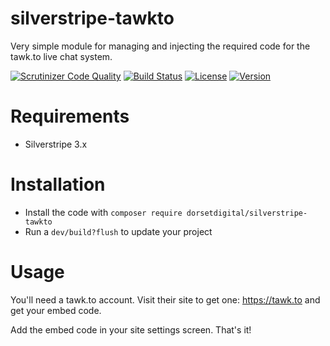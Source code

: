 # silverstripe-tawkto

Very simple module for managing and injecting the required code for the tawk.to live chat system.

[![Scrutinizer Code Quality](https://scrutinizer-ci.com/g/DorsetDigital/silverstripe-tawkto/badges/quality-score.png?b=master)](https://scrutinizer-ci.com/g/DorsetDigital/silverstripe-tawkto/?branch=master)
[![Build Status](https://scrutinizer-ci.com/g/DorsetDigital/silverstripe-tawkto/badges/build.png?b=master)](https://scrutinizer-ci.com/g/DorsetDigital/silverstripe-requirementsinline/build-status/master)
[![License](https://img.shields.io/badge/License-BSD%203--Clause-blue.svg)](LICENSE.md)
[![Version](http://img.shields.io/packagist/v/dorsetdigital/silverstripe-tawkto.svg?style=flat)](https://packagist.org/packages/dorsetdigital/silverstripe-tawkto)


# Requirements
* Silverstripe 3.x

# Installation
* Install the code with `composer require dorsetdigital/silverstripe-tawkto`
* Run a `dev/build?flush` to update your project

# Usage

You'll need a tawk.to account.  Visit their site to get one:  https://tawk.to and get your embed code.

Add the embed code in your site settings screen.  That's it!



